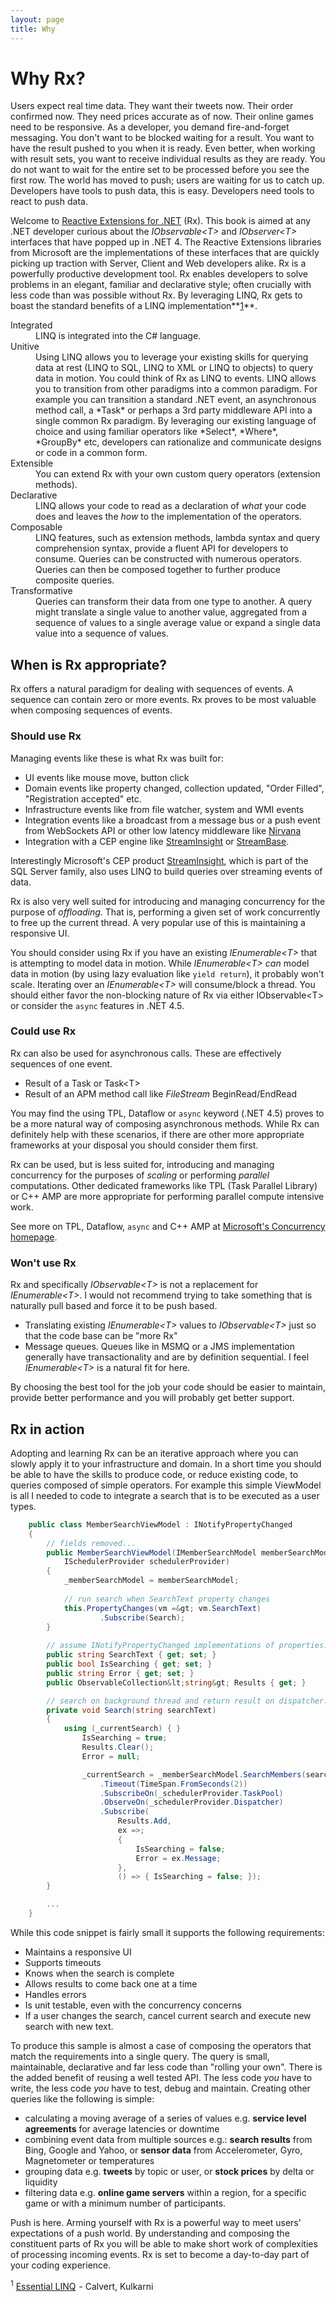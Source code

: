 ```yaml
---
layout: page
title: Why
---
```


# Why Rx?

Users expect real time data. They want their tweets now. Their order confirmed now. They need prices accurate as of now. Their online games need to be responsive. As a developer, you demand fire-and-forget messaging. You don't want to be blocked waiting for a result. You want to have the result pushed to you when it is ready. Even better, when working with result sets, you want to receive individual results as they are ready. You do not want to wait for the entire set to be processed before you see the first row. The world has moved to push; users are waiting for us to catch up. Developers have tools to push data, this is easy. Developers need tools to react to push data.

Welcome to [Reactive Extensions for .NET](http://msdn.microsoft.com/en-us/devlabs/gg577609) (Rx). This book is aimed at any .NET developer curious about the *IObservable&lt;T&gt;* and *IObserver&lt;T&gt;* interfaces that have popped up in .NET 4. The Reactive Extensions libraries from Microsoft are the implementations of these interfaces that are quickly picking up traction with Server, Client and Web developers alike. Rx is a powerfully productive development tool. Rx enables developers to solve problems in an elegant, familiar and declarative style; often crucially with less code than was possible without Rx. By leveraging LINQ, Rx gets to boast the standard benefits of a LINQ implementation**[1](#reference1")**.

<!-- who even uses dt and dt tags in this day and age??? -->
<dl>
        <dt>Integrated</dt>
        <dd>
            LINQ is integrated into the C# language.
        </dd>
        <dt>Unitive</dt>
        <dd>
            Using LINQ allows you to leverage your existing skills for querying data at rest
            (LINQ to SQL, LINQ to XML or LINQ to objects) to query data in motion. You could
            think of Rx as LINQ to events. LINQ allows you to transition from other paradigms
            into a common paradigm. For example you can transition a standard .NET event, an
            asynchronous method call, a *Task* or perhaps a 3rd party middleware API
            into a single common Rx paradigm. By leveraging our existing language of choice
            and using familiar operators like *Select*, *Where*, *GroupBy*
            etc, developers can rationalize and communicate designs or code in a common form.
        </dd>
        <dt>Extensible</dt>
        <dd>
            You can extend Rx with your own custom query operators (extension methods).
        </dd>
        <dt>Declarative</dt>
        <dd>
            LINQ allows your code to read as a declaration of <i>what</i> your code does and
            leaves the <i>how</i> to the implementation of the operators.</dd>
        <dt>Composable</dt>
        <dd>
            LINQ features, such as extension methods, lambda syntax and query comprehension
            syntax, provide a fluent API for developers to consume. Queries can be constructed
            with numerous operators. Queries can then be composed together to further produce
            composite queries.</dd>
        <dt>Transformative</dt>
        <dd>
            Queries can transform their data from one type to another. A query might translate
            a single value to another value, aggregated from a sequence of values to a single
            average value or expand a single data value into a sequence of values.
        </dd>
    </dl>

<a name="WhenRx"></a>

## When is Rx appropriate?

Rx offers a natural paradigm for dealing with sequences of events. A sequence can contain zero or more events. Rx proves to be most valuable when composing sequences of events.

<a name="Should"></a>

### Should use Rx

Managing events like these is what Rx was built for:

- UI events like mouse move, button click
- Domain events like property changed, collection updated, "Order Filled", "Registration accepted" etc.
- Infrastructure events like from file watcher, system and WMI events
- Integration events like a broadcast from a message bus or a push event from WebSockets API or other low latency middleware like <a href="http://www.my-channels.com">Nirvana</a>
- Integration with a CEP engine like <a href="http://www.microsoft.com/sqlserver/en/us/solutions-technologies/business-intelligence/complex-event-processing.aspx">StreamInsight</a> or <a href="http://www.streambase.com">StreamBase</a>.</li>
   

Interestingly Microsoft's CEP product <a href="http://www.microsoft.com/sqlserver/en/us/solutions-technologies/business-intelligence/complex-event-processing.aspx">StreamInsight</a>, which is part of the SQL Server family, also uses LINQ to build queries over streaming events of data.


Rx is also very well suited for introducing and managing concurrency for the purpose of *offloading*. That is, performing a given set of work concurrently to free up the current thread. A very popular use of this is maintaining a responsive UI.


You should consider using Rx if you have an existing *IEnumerable&lt;T&gt;* that is attempting to model data in motion. While *IEnumerable&lt;T&gt;* *can* model data in motion (by using lazy evaluation like `yield return`), it probably won't scale. Iterating over an <em>IEnumerable&lt;T&gt;</em> will consume/block a thread. You should either favor the non-blocking nature of Rx via either IObservable&lt;T&gt; or consider the <code>async</code> features in .NET 4.5.

<a name="Could"></a>

### Could use Rx

Rx can also be used for asynchronous calls. These are effectively sequences of one event.

 - Result of a Task or Task&lt;T&gt;
 - Result of an APM method call like <em>FileStream</em> BeginRead/EndRead

You may find the using TPL, Dataflow or `async` keyword (.NET 4.5) proves to be a more natural way of composing asynchronous methods. While Rx can definitely help with these scenarios, if there are other more appropriate frameworks at your disposal you should consider them first.

Rx can be used, but is less suited for, introducing and managing concurrency for the purposes of <i>scaling</i> or performing <i>parallel</i> computations. Other dedicated frameworks like TPL (Task Parallel Library) or C++ AMP are more appropriate for performing parallel compute intensive work.
    
See more on TPL, Dataflow, <code>async</code> and C++ AMP at <a href="http://msdn.microsoft.com/en-us/concurrency"> Microsoft's Concurrency homepage</a>.

<a name="Wont"></a>

### Won't use Rx
 
Rx and specifically <em>IObservable&lt;T&gt;</em> is not a replacement for <em>IEnumerable&lt;T&gt;</em>. I would not recommend trying to take something that is naturally pull based and force it to be push based.
 
- Translating existing <em>IEnumerable&lt;T&gt;</em> values to <em>IObservable&lt;T&gt;</em> just so that the code base can be "more Rx"
- Message queues. Queues like in MSMQ or a JMS implementation generally have transactionality and are by definition sequential. I feel <em>IEnumerable&lt;T&gt;</em> is a natural fit for here.
    
By choosing the best tool for the job your code should be easier to maintain, provide better performance and you will probably get better support.

<a name="RxInAction"></a>

## Rx in action

Adopting and learning Rx can be an iterative approach where you can slowly apply it to your infrastructure and domain. In a short time you should be able to have the skills to produce code, or reduce existing code, to queries composed of simple operators. For example this simple ViewModel is all I needed to code to integrate a search that is to be executed as a user types.

```csharp
    public class MemberSearchViewModel : INotifyPropertyChanged
    {
        // fields removed...
        public MemberSearchViewModel(IMemberSearchModel memberSearchModel,
            ISchedulerProvider schedulerProvider)
        {
            _memberSearchModel = memberSearchModel;
                
            // run search when SearchText property changes
            this.PropertyChanges(vm =&gt; vm.SearchText)
                    .Subscribe(Search);
        }
            
        // assume INotifyPropertyChanged implementations of properties...
        public string SearchText { get; set; }
        public bool IsSearching { get; set; }
        public string Error { get; set; }
        public ObservableCollection&lt;string&gt; Results { get; }

        // search on background thread and return result on dispatcher.
        private void Search(string searchText)
        {
            using (_currentSearch) { }
                IsSearching = true;
                Results.Clear();
                Error = null;

                _currentSearch = _memberSearchModel.SearchMembers(searchText)
                    .Timeout(TimeSpan.FromSeconds(2))
                    .SubscribeOn(_schedulerProvider.TaskPool)
                    .ObserveOn(_schedulerProvider.Dispatcher)
                    .Subscribe(
                        Results.Add,
                        ex =>;
                        {
                            IsSearching = false;
                            Error = ex.Message;
                        },
                        () => { IsSearching = false; });
        }

        ...
    }
```

While this code snippet is fairly small it supports the following requirements:

 - Maintains a responsive UI
 - Supports timeouts
 - Knows when the search is complete
 - Allows results to come back one at a time
 - Handles errors
 - Is unit testable, even with the concurrency concerns
 - If a user changes the search, cancel current search and execute new search with new text.

To produce this sample is almost a case of composing the operators that match the requirements into a single query. The query is small, maintainable, declarative and far less code than "rolling your own". There is the added benefit of reusing a well tested API. The less code *you* have to write, the less code *you* have to test, debug and maintain. Creating other queries like the following is simple:

 - calculating a moving average of a series of values e.g. **service level agreements** for average latencies or downtime
 - combining event data from multiple sources e.g.: <b>search results</b> from Bing, Google and Yahoo, or **sensor data** from Accelerometer, Gyro, Magnetometer or temperatures
 - grouping data e.g. **tweets** by topic or user, or **stock prices** by delta or liquidity
 - filtering data e.g. **online game servers** within a region, for a specific game or with a minimum number of participants.

Push is here. Arming yourself with Rx is a powerful way to meet users' expectations of a push world. By understanding and composing the constituent parts of Rx you will be able to make short work of complexities of processing incoming events. Rx is set to become a day-to-day part of your coding experience.

<p class="comment">
    <a name="reference1"></a><sup>1</sup>
    <a href="http://www.amazon.co.uk/gp/product/B001XT616O/ref=as_li_qf_sp_asin_tl?ie=UTF8&amp;camp=1634&amp;creative=6738&amp;creativeASIN=B001XT616O&amp;linkCode=as2&amp;tag=int0b-21">Essential LINQ</a><img src="http://www.assoc-amazon.co.uk/e/ir?t=int0b-21&amp;l=as2&amp;o=2&amp;a=B001XT616O" width="1" height="1" border="0" alt="" style="border:none !important; margin:0px !important;" class="webonly" />
     - Calvert, Kulkarni
</p>
